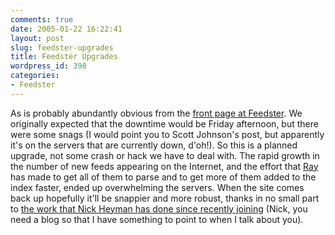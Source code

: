 ```yaml
---
comments: true
date: 2005-01-22 16:22:41
layout: post
slug: feedster-upgrades
title: Feedster Upgrades
wordpress_id: 398
categories:
- Feedster
---
```


As is probably abundantly obvious from the [front page at Feedster](http://www.feedster.com/).  We originally expected that the downtime would be Friday afternoon, but there were some snags (I would point you to Scott Johnson's post, but apparently it's on the servers that are currently down, d'oh!). So this is a planned upgrade, not some crash or hack we have to deal with. The rapid growth in the number of new feeds appearing on the Internet, and the effort that [Ray](http://varchars.com/blog/) has made to get all of them to parse and to get more of them added to the index faster, ended up overwhelming the servers. When the site comes back up hopefully it'll be snappier and more robust, thanks in no small part to [the work that Nick Heyman has done since recently joining](http://www.kbcafe.com/rss/?guid=20041221192907) (Nick, you need a blog so that I have something to point to when I talk about you).

